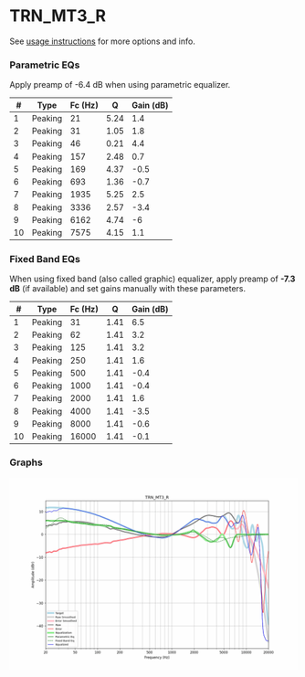 # TRN_MT3_R
See [usage instructions](https://github.com/jaakkopasanen/AutoEq#usage) for more options and info.

### Parametric EQs
Apply preamp of -6.4 dB when using parametric equalizer.

|   # | Type    |   Fc (Hz) |    Q |   Gain (dB) |
|-----|---------|-----------|------|-------------|
|   1 | Peaking |        21 | 5.24 |         1.4 |
|   2 | Peaking |        31 | 1.05 |         1.8 |
|   3 | Peaking |        46 | 0.21 |         4.4 |
|   4 | Peaking |       157 | 2.48 |         0.7 |
|   5 | Peaking |       169 | 4.37 |        -0.5 |
|   6 | Peaking |       693 | 1.36 |        -0.7 |
|   7 | Peaking |      1935 | 5.25 |         2.5 |
|   8 | Peaking |      3336 | 2.57 |        -3.4 |
|   9 | Peaking |      6162 | 4.74 |        -6   |
|  10 | Peaking |      7575 | 4.15 |         1.1 |

### Fixed Band EQs
When using fixed band (also called graphic) equalizer, apply preamp of **-7.3 dB** (if available) and set gains manually with these parameters.

|   # | Type    |   Fc (Hz) |    Q |   Gain (dB) |
|-----|---------|-----------|------|-------------|
|   1 | Peaking |        31 | 1.41 |         6.5 |
|   2 | Peaking |        62 | 1.41 |         3.2 |
|   3 | Peaking |       125 | 1.41 |         3.2 |
|   4 | Peaking |       250 | 1.41 |         1.6 |
|   5 | Peaking |       500 | 1.41 |        -0.4 |
|   6 | Peaking |      1000 | 1.41 |        -0.4 |
|   7 | Peaking |      2000 | 1.41 |         1.6 |
|   8 | Peaking |      4000 | 1.41 |        -3.5 |
|   9 | Peaking |      8000 | 1.41 |        -0.6 |
|  10 | Peaking |     16000 | 1.41 |        -0.1 |

### Graphs
![](./TRN_MT3_R.png)
